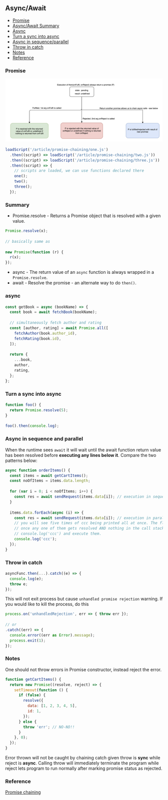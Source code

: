 ## Async/Await

- [Promise](#promise)
- [Async/Await Summary](#Summary)
- [Async](#async)
- [Turn a sync into async](#Turn-a-sync-into-async)
- [Async in sequence/parallel](#Async-in-sequence-parallel)
- [Throw in catch](#throw-in-catch)
- [Notes](#notes)
- [Reference](#reference)

### Promise

![promise](./promise.png)

```js
loadScript('/article/promise-chaining/one.js')
  .then((script) => loadScript('/article/promise-chaining/two.js'))
  .then((script) => loadScript('/article/promise-chaining/three.js'))
  .then((script) => {
    // scripts are loaded, we can use functions declared there
    one();
    two();
    three();
  });
```

### Summary

- Promise.resolve - Returns a Promise object that is resolved with a given value.

```js
Promise.resolve(x);

// basically same as

new Promise(function (r) {
  r(x);
});
```

- async - The return value of an `async` function is always wrapped in a `Promise.resolve`.
- await - Resolve the promise - an alternate way to do `then()`.

### async

```js
const getBook = async (bookName) => {
  const book = await fetchBook(bookName);

  // simultaneously fetch author and rating
  const [author, rating] = await Promise.all([
    fetchAuthor(book.author_id),
    fetchRating(book.id),
  ]);

  return {
    ...book,
    author,
    rating,
  };
};
```

### Turn a sync into async

```js
function foo() {
  return Promise.resolve(5);
}

foo().then(console.log);
```

### Async in sequence and parallel

When the runtime sees `await` it will wait until the await function return value has been resolved before **executing any lines below it**. Compare the two patterns below:

```js
async function orderItems() {
  const items = await getCartItems();
  const noOfItems = items.data.length;

  for (var i = 0; i < noOfItems; i++) {
    const res = await sendRequest(items.data[i]); // execution in sequence
  }

  items.data.forEach(async (i) => {
    const res = await sendRequest(items.data[i]); // execution in parallel
    // you will see five times of ccc being printed all at once. The flow is do sendReq 5 time straight
    // once any one of them gets resolved AND nothing in the call stack, runtime will then pick queued
    // console.log('ccc') and execute them.
    console.log('ccc');
  });
}
```

### Throw in catch

```js
asyncFunc.then(...).catch((e) => {
  console.log(e);
  throw e;
});
```
This will not exit process but cause `unhandled promise rejection` warning. If you would like to kill the process, do this

```js
process.on('unhandledRejection', err => { throw err });

// or
.catch((err) => {
  console.error((err as Error).message);
  process.exit(1);
});
```

### Notes

One should not throw errors in Promise constructor, instead reject the error.

```js
function getCartItems() {
  return new Promise((resolve, reject) => {
    setTimeout(function () {
      if (false) {
        resolve({
          data: [1, 2, 3, 4, 5],
          id: 1,
        });
      } else {
        throw 'err'; // NO-NO!!
      }
    }, 0);
  });
}
```

Error thrown will not be caught by chaining catch given throw is **sync** while reject is **async**. Calling throw will immediately terminate the program while reject lets program to run normally after marking promise status as rejected.

### Reference

[Promise chaining](https://javascript.info/promise-chaining)
